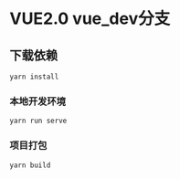 # VUE2.0 vue_dev分支

## 下载依赖
```
yarn install
```

### 本地开发环境
```
yarn run serve
```

### 项目打包
```
yarn build
```

